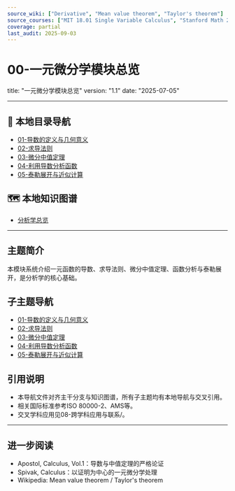 ```yaml
---
source_wiki: ["Derivative", "Mean value theorem", "Taylor's theorem"]
source_courses: ["MIT 18.01 Single Variable Calculus", "Stanford Math 21/51 (single-variable part)", "Cambridge Tripos IA Analysis"]
coverage: partial
last_audit: 2025-09-03
---
```


# 00-一元微分学模块总览

title: "一元微分学模块总览"
version: "1.1"
date: "2025-07-05"

---

## 📁 本地目录导航

- [01-导数的定义与几何意义](./01-导数的定义与几何意义.md)
- [02-求导法则](./02-求导法则.md)
- [03-微分中值定理](./03-微分中值定理.md)
- [04-利用导数分析函数](./04-利用导数分析函数.md)
- [05-泰勒展开与近似计算](./05-泰勒展开与近似计算.md)

## 🗺️ 本地知识图谱

- [分析学总览](../00-分析学总览.md)

---

## 主题简介

本模块系统介绍一元函数的导数、求导法则、微分中值定理、函数分析与泰勒展开，是分析学的核心基础。

## 子主题导航

- [01-导数的定义与几何意义](./01-导数的定义与几何意义.md)
- [02-求导法则](./02-求导法则.md)
- [03-微分中值定理](./03-微分中值定理.md)
- [04-利用导数分析函数](./04-利用导数分析函数.md)
- [05-泰勒展开与近似计算](./05-泰勒展开与近似计算.md)

## 引用说明

- 本导航文件对齐主干分支与知识图谱，所有子主题均有本地导航与交叉引用。
- 相关国际标准参考ISO 80000-2、AMS等。
- 交叉学科应用见08-跨学科应用与联系/。

---

## 进一步阅读

- Apostol, Calculus, Vol.1：导数与中值定理的严格论证
- Spivak, Calculus：以证明为中心的一元微分学处理
- Wikipedia: Mean value theorem / Taylor's theorem
